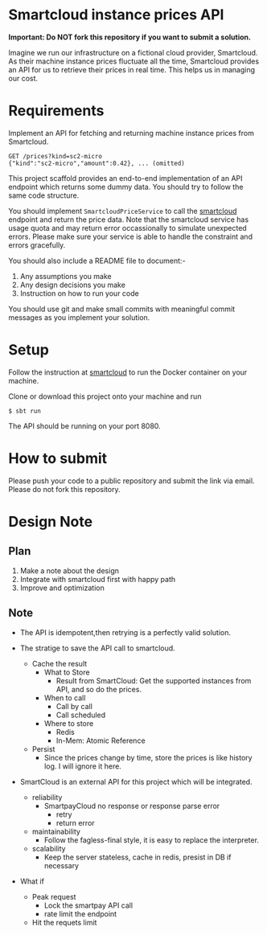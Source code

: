 # Smartcloud instance prices API

**Important: Do NOT fork this repository if you want to submit a solution.**

Imagine we run our infrastructure on a fictional cloud provider, Smartcloud. As their machine instance prices fluctuate all the time, Smartcloud provides an API for us to retrieve their prices in real time. This helps us in managing our cost.

# Requirements

Implement an API for fetching and returning machine instance prices from Smartcloud.

```
GET /prices?kind=sc2-micro
{"kind":"sc2-micro","amount":0.42}, ... (omitted)
```

This project scaffold provides an end-to-end implementation of an API endpoint which returns some dummy data. You should try to follow the same code structure.

You should implement `SmartcloudPriceService` to call the [smartcloud](https://hub.docker.com/r/smartpayco/smartcloud) endpoint and return the price data. Note that the smartcloud service has usage quota and may return error occassionally to simulate unexpected errors. Please make sure your service is able to handle the constraint and errors gracefully.

You should also include a README file to document:-
1. Any assumptions you make
1. Any design decisions you make
1. Instruction on how to run your code

You should use git and make small commits with meaningful commit messages as you implement your solution.

# Setup

Follow the instruction at [smartcloud](https://hub.docker.com/r/smartpayco/smartcloud) to run the Docker container on your machine.

Clone or download this project onto your machine and run

```
$ sbt run
```

The API should be running on your port 8080.

# How to submit

Please push your code to a public repository and submit the link via email. Please do not fork this repository.


# Design Note

## Plan

1. Make a note about the design
2. Integrate with smartcloud first with happy path
3. Improve and optimization

## Note
* The API is idempotent,then retrying is a perfectly valid solution.
* The stratige to save the API call to smartcloud.
    * Cache the result
        * What to Store
            * Result from SmartCloud: Get the supported instances from API, and so do the prices.
        * When to call
            * Call by call
            * Call scheduled
        * Where to store
            * Redis
            * In-Mem: Atomic Reference        
    * Persist
        * Since the prices change by time, store the prices is like history log. I will ignore it here.
* SmartCloud is an external API for this project which will be integrated.
    * reliability
        * SmartpayCloud no response or response parse error
            * retry
            * return error
    * maintainability
        * Follow the fagless-final style, it is easy to replace the interpreter.
    * scalability
        * Keep the server stateless, cache in redis, presist in DB if necessary

* What if
    * Peak request
        * Lock the smartpay API call
        * rate limit the endpoint
    * Hit the requets limit

